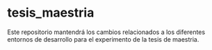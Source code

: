 # tesis_maestria
Este repositorio mantendrá los cambios relacionados a los diferentes entornos de desarrollo para el experimento de la tesis de maestria.
